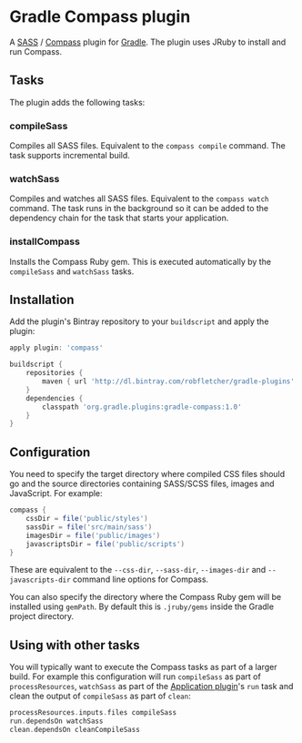 # Gradle Compass plugin

A [SASS][sass] / [Compass][compass] plugin for [Gradle][gradle]. The plugin uses JRuby to install and run Compass.

## Tasks

The plugin adds the following tasks:

### compileSass

Compiles all SASS files. Equivalent to the `compass compile` command. The task supports incremental build.

### watchSass

Compiles and watches all SASS files. Equivalent to the `compass watch` command. The task runs in the background so it can be added to the dependency chain for the task that starts your application.

### installCompass

Installs the Compass Ruby gem. This is executed automatically by the `compileSass` and `watchSass` tasks.

## Installation

Add the plugin's Bintray repository to your `buildscript` and apply the plugin:

```groovy
apply plugin: 'compass'

buildscript {
	repositories {
		maven { url 'http://dl.bintray.com/robfletcher/gradle-plugins' }
	}
	dependencies {
		classpath 'org.gradle.plugins:gradle-compass:1.0'
	}
}
```

## Configuration

You need to specify the target directory where compiled CSS files should go and the source directories containing SASS/SCSS files, images and JavaScript. For example:

```groovy
compass {
	cssDir = file('public/styles')
	sassDir = file('src/main/sass')
	imagesDir = file('public/images')
	javascriptsDir = file('public/scripts')
}
```

These are equivalent to the `--css-dir`, `--sass-dir`, `--images-dir` and `--javascripts-dir` command line options for Compass.

You can also specify the directory where the Compass Ruby gem will be installed using `gemPath`. By default this is `.jruby/gems` inside the Gradle project directory.

## Using with other tasks

You will typically want to execute the Compass tasks as part of a larger build. For example this configuration will run `compileSass` as part of `processResources`, `watchSass` as part of the [Application plugin][app-plugin]'s `run` task and clean the output of `compileSass` as part of `clean`:

```groovy
processResources.inputs.files compileSass
run.dependsOn watchSass
clean.dependsOn cleanCompileSass
```

[app-plugin]:http://www.gradle.org/docs/current/userguide/application_plugin.html
[compass]:http://compass-style.org/
[gradle]:http://gradle.org/
[sass]:http://sass-lang.com/
